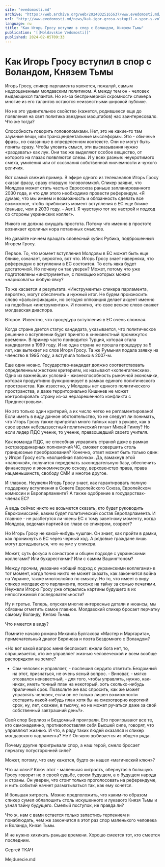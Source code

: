 ```yaml
---
site: "evedomosti.md"
archive: "https://web.archive.org/web/20240325165637/www.evedomosti.md/news/kak-igor-grosu-vstupil-v-spor-s-volandom-knyazem-tmy"
url: "http://www.evedomosti.md/news/kak-igor-grosu-vstupil-v-spor-s-volandom-knyazem-tmy"
language: ru
title: "Как Игорь Гросу вступил в спор с Воландом, Князем Тьмы"
publication: '[[Moldavskie Vedomosti]]'
published: 2024-02-05T09:33
---
```


# Как Игорь Гросу вступил в спор с Воландом, Князем Тьмы

Игорь Гросу, спикер парламента является, пожалуй, самым недооцененным молдавским политиком. А между тем он - человек выдающихся талантов. Но из-за беспримерной скромности спикера многие из его талантов остаются неизвестными широкой публике.

Но не это удивительное свойство (кажется, родившееся еще до появления на свет политика звездных масштабов) нас заинтересовало. Что же тогда?

Способность говорить головоломками. Нет, это не какие-то там заумные вещи, или трансцендентальные мыслеформы. Это - обычные фразы, но сказанные в определенном контексте. Они не могут быть поняты сразу. Чтобы уловить смысл, эти высказывания нужно «раздевать» как лук. Они так же выделяют особое вещество, от которого на глазах появляются слезы. И у всех разные: неукротимого смеха, умиления или от осознания собственной никчемности и чужого величия.

Вот самый свежий пример. В эфире одного из телеканалов Игорь Гросу сказал фразу, сразу ставшую головоломкой. Спикер заявил, что Молдова может стать частью Евросоюза раньше запланированного 2030 года, и что для этого необходимо провести референдум. «Я думаю, что мы имеем и возможность и обязанность сделать все возможное, чтобы приблизить момент вступления в ЕС еще ближе (раньше, чем в 2030 году. – Авт.). Я чувствую тот же настрой и подход со стороны украинских коллег».

Никого не должна смущать простота. Потому что именно в простоте возникает кроличья нора потаенных смыслов.

Но давайте начнем вращать словесный кубик Рубика, подброшенный Игорем Гросу.

Первое. То, что момент вступления Молдовы в ЕС может быть еще ближе, означает, вероятно, вот что. Игорь Гросу знает наверняка, что референдум о вступлении в ЕС состоится. То есть явка будет достаточной. Но почему он так уверен? Может, потому что уже подготовлены «инструменты», с помощью которых можно «нарисовать» любую явку?

То же касается и результата. «Инструменты» спикера парламента, вероятно, могут обеспечить и нужный итог. Не будем произносить слово «фальсификация», но сегодня оппозиция делает акцент именно на подобных «инструментах». И понятно, что свое веское слово скажет молдавская диаспора.

Второе. Известно, что процедура вступления в ЕС очень сложная.

Когда стране дается статус кандидата, указывается, что политическое решение о вступлении будет принято в «неизвестный промежуток времени». В пример часто приводится Турция, которая стала кандидатом в 1999 году. И не одна страна не прошла процедуру за 5 лет, как вытекает из слов Игоря Гросу. Та же Румыния подала заявку на членство в 1995 году, а вступила только в 2007-м.

Еще один нюанс. Государство-кандидат должно соответствовать определенным жестким критериям, их называют «копенгагенские». Одно из важнейших условий - жизнеспособность рыночной экономики, которая продуктивно функционирует в рамках единого политического пространства. Как известно, у Молдовы нет единого политического пространства, и даже территориально Кишинев не может контролировать страну из-за неразрешенного конфликта с Приднестровьем.

Но это только один критерий, а их число четко не регламентировано! Если иметь в виду данное обстоятельство, то не следует ли понимать, что Игорь Гросу также припрятал много тайных карт в рукаве, как в свое время небезызвестный политический гигант Михай Гимпу? Но если лидер ПДС ученик, то ученик, превзошедший своего учителя.

Как команда ПДС, не способная управлять страной даже в рамках экстраординарных полномочий ЧС, сможет совершить столь грандиозные преобразования? Конечно, ответ может быть только один: у Игоря Гросу есть «волшебная палочка». Да, взмахнув этой «палочкой», получится переделать законодательную базу, обеспечить финансовую и экономическую основу, верховенство права, права нацменьшинств, свободу СМИ и многое другое.

И главное. Неужели Игорь Гросу знает, как гарантировать полную поддержку вступления в Совете Европейского Союза, Европейском комиссии и Европарламенте? А также одобрение в государствах-членах ЕС?

А ведь сейчас никто не возьмется сказать, кто будет руководить Еврокомиссией, каким будет политический состав Европарламента. И главное - не разбегутся ли члены ЕС к тому заветному моменту, когда Молдова, ведомая партией во главе со спикером, созреет?

Но Игорь Гросу не какой-нибудь чушпан. Он знает, как пройти в дамки, как проникнуть в ЕС через черный ход. А рядовые граждане лишь могут догадываться, что на уме у спикера.

Может, суть фокуса в сонастрое и общем подходе с украинскими коллегами? Или бухаресткими? Или с самим Вашингтоном?

Между прочим, указание «общий подход с украинскими коллегами» в тот момент, когда точно никто не может сказать, как закончится война на Украине, также многослойно по смыслу. Но то, что имеет в виду спикер молдавского парламента, похоже на тайну за семью печатями. Неужели Игорю Гросу уже открылись картины будущего в их непостижимой последовательности?

Ну и третье. Теперь, опуская многие интересные детали и нюансы, мы обязаны отметить самое главное. Молдавский спикер бросает перчатку самому Воланду, Князю Тьмы.

Что имеется в виду?

Помните начало романа Михаила Булгакова «Мастер и Маргарита», примечательный диалог Берлиоза и поэта Бездомного с Воландом?

«Но вот какой вопрос меня беспокоит: ежели бога нет, то, спрашивается, кто же управляет жизнью человеческой и всем вообще распорядком на земле?

- Сам человек и управляет, - поспешил сердито ответить Бездомный на этот, признаться, не очень ясный вопрос. - Виноват, - мягко отозвался неизвестный, - для того, чтобы управлять, нужно, как-никак, иметь точный план на некоторый, хоть сколько-нибудь приличный срок. Позвольте же вас спросить, как же может управлять человек, если он не только лишен возможности составить какой-нибудь план хотя бы на смехотворно короткий срок, ну, лет, скажем, в тысячу, но не может ручаться даже за свой собственный завтрашний день?».

Свой спор Берлиоз и Бездомный проиграли. Его проигрывают все те, кто самонадеянно, противопоставляя себя Высшей силе, говорят, что управляют жизнью. И что, в ряду таких людей оказался и спикер молдавского парламента? Нет! Он явно выбивается из общего ряда.

Почему другие проигрывали спор, а наш герой, смело бросает перчатку потусторонней силе?

Может, потому, что ему кажется, будто он нашел «магический ключ»?

Что за ключ? Ключ этот - маленькая хитрость, обернутая в большую. Гросу говорит не о своей судьбе, своем будущем, а о будущем народа и страны. Он уверен, что стоит только проголосовать на референдуме, и нить событий начнет разматываться так, как ему хочется.

И большая хитрость. Можно предположить, что каким-то образом спикер сумел облапошить столь искушенного и лукавого Князя Тьмы и узнал тайну будущего. Смелый поступок, не правда ли?

Что ж, нам с вами остается только запастись терпением и понаблюдать, чем же закончится в этот раз спор маленького человека и Воланда, Князя Тьмы.

И не нужно хихикать раньше времени. Хорошо смеется тот, кто смеется последним.

Сергей ТКАЧ

Mejdurecie.md